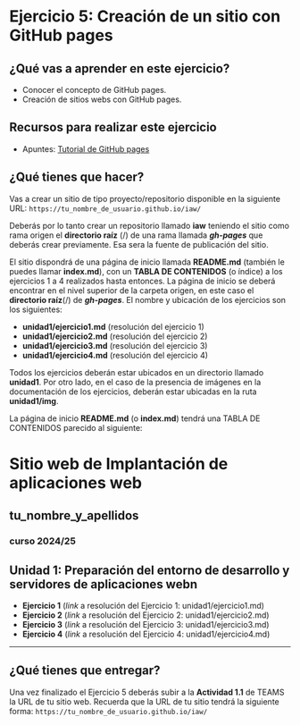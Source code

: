 # Ejercicio 5: Creación de un sitio con GitHub pages

## ¿Qué vas a aprender en este ejercicio?

* Conocer el concepto de GitHub pages.
* Creación de sitios webs con GitHub pages.

## Recursos para realizar este ejercicio

* Apuntes: [Tutorial de GitHub pages](github_pages.md)

## ¿Qué tienes que hacer?

Vas a crear un sitio de tipo proyecto/repositorio disponible en la siguiente URL:  `https://tu_nombre_de_usuario.github.io/iaw/`

Deberás por lo tanto crear un repositorio llamado **iaw** teniendo el sitio como rama origen el **directorio raíz** (/) de una rama llamada  ___gh-pages___ que deberás crear previamente. Esa sera la fuente de publicación del sitio.

El sitio dispondrá de una página de inicio llamada **README.md** (también le puedes llamar **index.md**), con un **TABLA DE CONTENIDOS** (o índice) a los ejercicios 1 a 4  realizados hasta entonces. La página de inicio se deberá encontrar en el nivel superior de la carpeta origen, en este caso el **directorio raíz**(/) de ___gh-pages___. El nombre y ubicación de los ejercicios son los siguientes:

* **unidad1/ejercicio1.md** (resolución del ejercicio 1)
* **unidad1/ejercicio2.md** (resolución del ejercicio 2)
* **unidad1/ejercicio3.md** (resolución del ejercicio 3)
* **unidad1/ejercicio4.md** (resolución del ejercicio 4)

Todos los ejercicios deberán estar ubicados en un directorio llamado **unidad1**. Por otro lado, en el caso de la presencia de imágenes en la documentación de los ejercicios, deberán estar ubicadas en la ruta **unidad1/img**.

La página de inicio **README.md** (o **index.md**) tendrá una TABLA DE CONTENIDOS parecido al siguiente:


# Sitio web de Implantación de aplicaciones web
## tu_nombre_y_apellidos
### curso 2024/25

## Unidad 1: Preparación del entorno de desarrollo y servidores de aplicaciones webn

* **Ejercicio 1** (_link_ a resolución del Ejercicio 1: unidad1/ejercicio1.md)
* **Ejercicio 2** (_link_ a resolución del Ejercicio 2: unidad1/ejercicio2.md)
* **Ejercicio 3** (_link_ a resolución del Ejercicio 3: unidad1/ejercicio3.md)
* **Ejercicio 4** (_link_ a resolución del Ejercicio 4: unidad1/ejercicio4.md)

***

## ¿Qué tienes que entregar?

Una vez finalizado el Ejercicio 5 deberás subir a la **Actividad 1.1** de TEAMS la URL de tu sitio web. Recuerda que la URL de tu sitio tendrá la siguiente forma: `https://tu_nombre_de_usuario.github.io/iaw/`